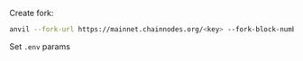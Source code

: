 
Create fork:

```bash
anvil --fork-url https://mainnet.chainnodes.org/<key> --fork-block-number 17480237 --fork-chain-id 1 --chain-id 1
```

Set `.env` params
